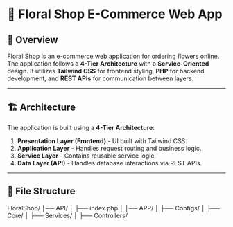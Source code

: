 # 🌸 Floral Shop E-Commerce Web App

## 📌 Overview

Floral Shop is an e-commerce web application for ordering flowers online. The application follows a **4-Tier Architecture** with a **Service-Oriented** design. It utilizes **Tailwind CSS** for frontend styling, **PHP** for backend development, and **REST APIs** for communication between layers.

---

## 🏗 Architecture

The application is built using a **4-Tier Architecture**:

1. **Presentation Layer (Frontend)** - UI built with Tailwind CSS.
2. **Application Layer** - Handles request routing and business logic.
3. **Service Layer** - Contains reusable service logic.
4. **Data Layer (API)** - Handles database interactions via REST APIs.

---

## 📂 File Structure

FloralShop/ │── API/ │ ├── index.php │ │── APP/ │ ├── Configs/ │ ├── Core/ │ ├── Services/ │ ├── Controllers/


